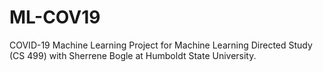 # ML-COV19
COVID-19 Machine Learning Project for Machine Learning Directed Study (CS 499) with Sherrene Bogle at Humboldt State University.
